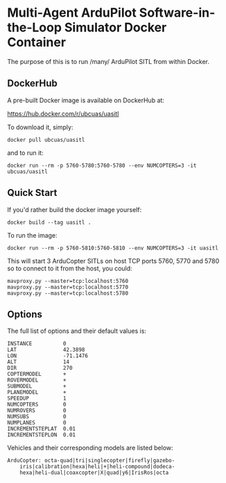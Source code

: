 Multi-Agent ArduPilot Software-in-the-Loop Simulator Docker Container
=====================================================================

The purpose of this is to run /many/ ArduPilot SITL from within Docker.

DockerHub
---------

A pre-built Docker image is available on DockerHub at:

https://hub.docker.com/r/ubcuas/uasitl

To download it, simply:

`docker pull ubcuas/uasitl`

and to run it:

`docker run --rm -p 5760-5780:5760-5780 --env NUMCOPTERS=3 -it ubcuas/uasitl`


Quick Start
-----------

If you'd rather build the docker image yourself:

`docker build --tag uasitl .`

To run the image:

`docker run --rm -p 5760-5810:5760-5810 --env NUMCOPTERS=3 -it uasitl`

This will start 3 ArduCopter SITLs on host TCP ports 5760, 5770 and 5780 so to connect to it from the host, you could:

```
mavproxy.py --master=tcp:localhost:5760
mavproxy.py --master=tcp:localhost:5770
mavproxy.py --master=tcp:localhost:5780
```

Options
-------

The full list of options and their default values is:

```
INSTANCE          0
LAT               42.3898
LON               -71.1476
ALT               14
DIR               270
COPTERMODEL       +
ROVERMODEL        +
SUBMODEL          +
PLANEMODEL        +
SPEEDUP           1
NUMCOPTERS        0
NUMROVERS         0
NUMSUBS           0
NUMPLANES         0
INCREMENTSTEPLAT  0.01
INCREMENTSTEPLON  0.01
```

Vehicles and their corresponding models are listed below:

```
ArduCopter: octa-quad|tri|singlecopter|firefly|gazebo-
    iris|calibration|hexa|heli|+|heli-compound|dodeca-
    hexa|heli-dual|coaxcopter|X|quad|y6|IrisRos|octa
```
